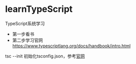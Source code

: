 # learnTypeScript
TypeScript系统学习

- 第一步看书
- 第二步学习官网 https://www.typescriptlang.org/docs/handbook/intro.html


tsc --init 初始化tsconfig.json，参考[官网](https://www.typescriptlang.org/docs/handbook/compiler-options.html)
